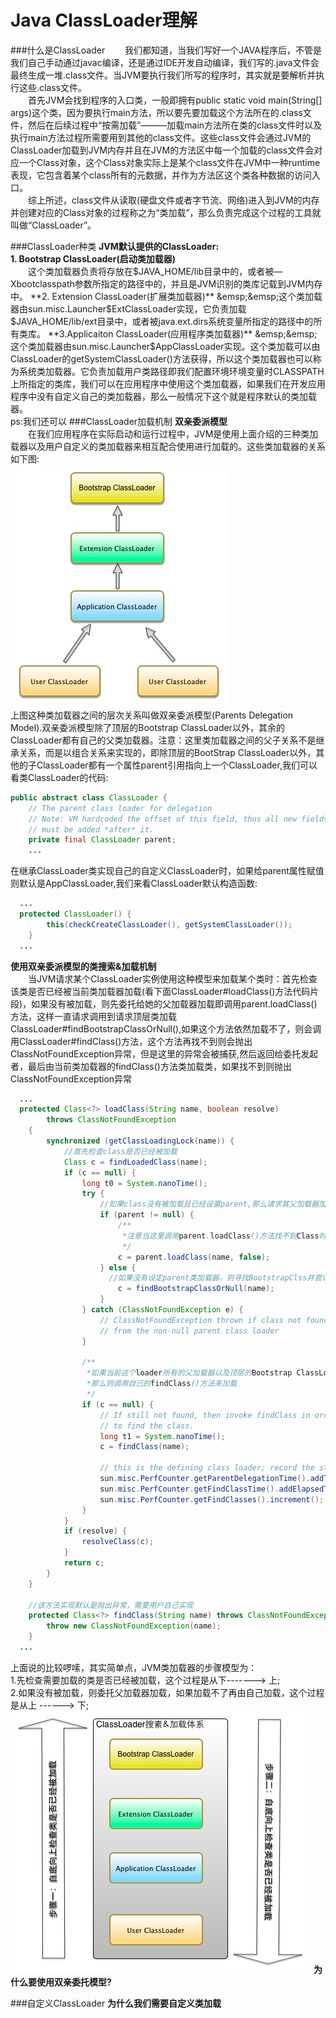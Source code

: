 # Java ClassLoader理解
###什么是ClassLoader
&emsp;&emsp;我们都知道，当我们写好一个JAVA程序后，不管是我们自己手动通过javac编译，还是通过IDE开发自动编译，我们写的.java文件会最终生成一堆.class文件。当JVM要执行我们所写的程序时，其实就是要解析并执行这些.class文件。  
&emsp;&emsp;首先JVM会找到程序的入口类，一般即拥有public static void main(String[] args)这个类，因为要执行main方法，所以要先要加载这个方法所在的.class文件，然后在后续过程中“按需加载”———加载main方法所在类的class文件时以及执行main方法过程所需要用到其他的class文件。这些class文件会通过JVM的ClassLoader加载到JVM内存并且在JVM的方法区中每一个加载的class文件会对应一个Class对象，这个Class对象实际上是某个class文件在JVM中一种runtime表现，它包含着某个class所有的元数据，并作为方法区这个类各种数据的访问入口。  
&emsp;&emsp;综上所述，class文件从读取(硬盘文件或者字节流、网络)进入到JVM的内存并创建对应的Class对象的过程称之为“类加载”，那么负责完成这个过程的工具就叫做“ClassLoader”。

###ClassLoader种类
**JVM默认提供的ClassLoader:**  
**1. Bootstrap ClassLoader(启动类加载器)**  
&emsp;&emsp;这个类加载器负责将存放在$JAVA_HOME/lib目录中的，或者被—Xbootclasspath参数所指定的路径中的，并且是JVM识别的类库记载到JVM内存中。  
**2. Extension ClassLoader(扩展类加载器)**  
&emsp;&emsp;这个类加载器由sun.misc.Launcher$ExtClassLoader实现，它负责加载$JAVA_HOME/lib/ext目录中，或者被java.ext.dirs系统变量所指定的路径中的所有类库。  
**3.Applicaiton ClassLoader(应用程序类加载器)**  
&emsp;&emsp;这个类加载器由sun.misc.Launcher$AppClassLoader实现。这个类加载可以由ClassLoader的getSystemClassLoader()方法获得，所以这个类加载器也可以称为系统类加载器。它负责加载用户类路径即我们配置环境环境变量时CLASSPATH上所指定的类库，我们可以在应用程序中使用这个类加载器，如果我们在开发应用程序中没有自定义自己的类加载器，那么一般情况下这个就是程序默认的类加载器。  
ps:我们还可以
###ClassLoader加载机制
**双亲委派模型**  
&emsp;&emsp;在我们应用程序在实际启动和运行过程中，JVM是使用上面介绍的三种类加载器以及用户自定义的类加载器来相互配合使用进行加载的。这些类加载器的关系如下图:  
![img](./images/classloader.jpg)  
上图这种类加载器之间的层次关系叫做双亲委派模型(Parents Delegation Model).双亲委派模型除了顶层的Bootstrap ClassLoader以外，其余的ClassLoader都有自己的父类加载器。注意：这里类加载器之间的父子关系不是继承关系，而是以组合关系来实现的，即除顶层的BootStrap ClassLoader以外，其他的子ClassLoader都有一个属性parent引用指向上一个ClassLoader,我们可以看类ClassLoader的代码:  
```java   
public abstract class ClassLoader {
    // The parent class loader for delegation
    // Note: VM hardcoded the offset of this field, thus all new fields
    // must be added *after* it.
    private final ClassLoader parent;
    ...
 ```
 在继承ClassLoader类实现自己的自定义ClassLoader时，如果给parent属性赋值则默认是AppClassLoader,我们来看ClassLoader默认构造函数:
```java
  ...
  protected ClassLoader() {
        this(checkCreateClassLoader(), getSystemClassLoader());
    }
  ...
```
**使用双亲委派模型的类搜索&加载机制**  
&emsp;&emsp;当JVM请求某个ClassLoader实例使用这种模型来加载某个类时：首先检查该类是否已经被当前类加载器加载(看下面ClassLoader#loadClass()方法代码片段)，如果没有被加载，则先委托给她的父加载器加载即调用parent.loadClass()方法，这样一直请求调用到请求顶层类加载ClassLoader#findBootstrapClassOrNull(),如果这个方法依然加载不了，则会调用ClassLoader#findClass()方法，这个方法再找不到则会抛出ClassNotFoundException异常，但是这里的异常会被捕获,然后返回给委托发起者，最后由当前类加载器的findClass()方法类加载类，如果找不到则抛出ClassNotFoundException异常
```java
  ...
  protected Class<?> loadClass(String name, boolean resolve)
        throws ClassNotFoundException
    {
        synchronized (getClassLoadingLock(name)) {
            //首先检查class是否已经被加载
            Class c = findLoadedClass(name);
            if (c == null) {
                long t0 = System.nanoTime();
                try {
                    //如果class没有被加载且已经设置parent,那么请求其父加载器加载
                    if (parent != null) {
                        /**
                         *注意当这里调用parent.loadClass()方法找不到Class时会抛出ClassNotFoundException异常，但是该异常是被捕获的
                         */
                        c = parent.loadClass(name, false);
                    } else {
                      //如果没有设定parent类加载器，则寻找BootstrapClss并尝试使用Boot loader加载
                        c = findBootstrapClassOrNull(name);
                    }
                } catch (ClassNotFoundException e) {
                    // ClassNotFoundException thrown if class not found
                    // from the non-null parent class loader
                }

                /**
                 *如果当前这个loader所有的父加载器以及顶层的Bootstrap ClassLoader都不能加载待加载的类
                 *那么则调用自己的findClass()方法来加载
                 */                
                if (c == null) {
                    // If still not found, then invoke findClass in order
                    // to find the class.
                    long t1 = System.nanoTime();
                    c = findClass(name);

                    // this is the defining class loader; record the stats
                    sun.misc.PerfCounter.getParentDelegationTime().addTime(t1 - t0);
                    sun.misc.PerfCounter.getFindClassTime().addElapsedTimeFrom(t1);
                    sun.misc.PerfCounter.getFindClasses().increment();
                }
            }
            if (resolve) {
                resolveClass(c);
            }
            return c;
        }
    }
    
    //该方法实现默认是抛出异常，需要用户自己实现
    protected Class<?> findClass(String name) throws ClassNotFoundException {
        throw new ClassNotFoundException(name);
    }
  ...
```  
上面说的比较啰嗦，其实简单点，JVM类加载器的步骤模型为：  
1.先检查需要加载的类是否已经被加载，这个过程是从下-------> 上;  
2.如果没有被加载，则委托父加载器加载，如果加载不了再由自己加载，这个过程是从上 ------> 下;   
![img](./images/classloader2.jpg)
**为什么要使用双亲委托模型?**


###自定义ClassLoader
**为什么我们需要自定义类加载**
